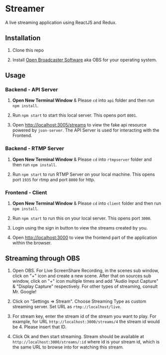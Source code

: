 # Streamer

A live streaming application using ReactJS and Redux.

## Installation

1. Clone this repo
  
2. Install [Open Broadcaster Software](https://obsproject.com/) aka OBS for your operating system.


## Usage

### Backend - API Server

1. **Open New Terminal Window** & Please `cd` into `api` folder and then run `npm install`.

2. Run `npm start` to start this local server. This opens port `8001`.

3. Open [http://localhost:3005/streams](http://localhost:3005/streams) to view the fake api resource powered by `json-server`. The API Server is used for interacting with the Frontend.

### Backend - RTMP Server

1. **Open New Terminal Window** & Please `cd` into `rtmpserver` folder and then run `npm install`.

2. Run `npm start` to run RTMP Server on your local machine. This opens port `1935` for rtmp and port `8000` for http.

### Frontend - Client

1. **Open New Terminal Window** & Please `cd` into `client` folder and then run `npm install`.

2. Run `npm start` to run this on your local server. This opens port `3000`.

3. Login using the sign in button to view the streams created by you.

4. Open [http://localhost:3000](http://localhost:3000) to view the frontend part of the application within the browser.

## Streaming through OBS

1. Open OBS. For Live ScreenShare Recording, in the scenes sub window, click on "+" icon and create a new scene. After that on sources sub window, click on "+" icon multiple times and add "Audio Input Capture" & "Display Capture" respectively. For other types of streaming, consult Mr. Google!

2. Click on "Settings => Stream". Choose Streaming Type as custom streaming server. Set URL as `rtmp://localhost/live`.

3. For stream key, enter the stream id of the stream you want to play. For example, for URL `http://localhost:3000/streams/4` the stream id would be 4. Please insert that ID.

4. Click Ok and then start streaming. Stream should be available at `http://localhost:3000/streams/:id` where id is your stream id, which is the same URL to browse into for watching this stream.
